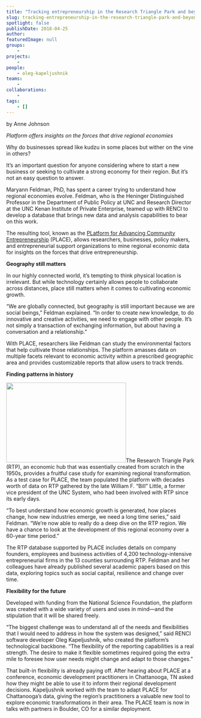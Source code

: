 ```yaml
---
title: "Tracking entrepreneurship in the Research Triangle Park and beyond"
slug: tracking-entrepreneurship-in-the-research-triangle-park-and-beyond
spotlight: false
publishDate: 2018-04-25
author: 
featuredImage: null
groups:
    - 
projects:
    - 
people:
    - oleg-kapeljushnik
teams: 
    - 
collaborations:
    - 
tags:
    - []
---
```

by Anne Johnson

<em>Platform offers insights on the forces that drive regional economies</em>

Why do businesses spread like kudzu in some places but wither on the vine in others?

It’s an important question for anyone considering where to start a new business or seeking to cultivate a strong economy for their region. But it’s not an easy question to answer. <!--more-->

Maryann Feldman, PhD, has spent a career trying to understand how regional economies evolve. Feldman, who is the Heninger Distinguished Professor in the Department of Public Policy at UNC and Research Director at the UNC Kenan Institute of Private Enterprise, teamed up with RENCI to develop a database that brings new data and analysis capabilities to bear on this work.

The resulting tool, known as the <a href="http://maryannfeldman.web.unc.edu/research-on-research-triangle/">PLatform for Advancing Community Entrepreneurship</a> (PLACE), allows researchers, businesses, policy makers, and entrepreneurial support organizations to mine regional economic data for insights on the forces that drive entrepreneurship.

<strong>Geography still matters</strong>

In our highly connected world, it’s tempting to think physical location is irrelevant. But while technology certainly allows people to collaborate across distances, place still matters when it comes to cultivating economic growth.<strong> </strong>

“We are globally connected, but geography is still important because we are social beings,” Feldman explained. “In order to create new knowledge, to do innovative and creative activities, we need to engage with other people. It’s not simply a transaction of exchanging information, but about having a conversation and a relationship.”

With PLACE, researchers like Feldman can study the environmental factors that help cultivate those relationships. The platform amasses data on multiple facets relevant to economic activity within a prescribed geographic area and provides customizable reports that allow users to track trends.

<strong>Finding patterns in history</strong>

<a href="http://renci.org/wp-content/uploads/2018/04/RTP-1.jpeg"><img class="alignright wp-image-17494 size-full" src="http://renci.org/wp-content/uploads/2018/04/RTP-1.jpeg" alt="" width="320" height="213" /></a>The Research Triangle Park (RTP), an economic hub that was essentially created from scratch in the 1950s, provides a fruitful case study for examining regional transformation. As a test case for PLACE, the team populated the platform with decades worth of data on RTP gathered by the late William F. “Bill” Little, a former vice president of the UNC System, who had been involved with RTP since its early days.

“To best understand how economic growth is generated, how places change, how new industries emerge, we need a long time series,” said Feldman. “We’re now able to really do a deep dive on the RTP region. We have a chance to look at the development of this regional economy over a 60-year time period.”

The RTP database supported by PLACE includes details on company founders, employees and business activities of 4,200 technology-intensive entrepreneurial firms in the 13 counties surrounding RTP. Feldman and her colleagues have already published several academic papers based on this data, exploring topics such as social capital, resilience and change over time.

<strong>Flexibility for the future</strong>

Developed with funding from the National Science Foundation, the platform was created with a wide variety of users and uses in mind—and the stipulation that it will be shared freely.

“The biggest challenge was to understand all of the needs and flexibilities that I would need to address in how the system was designed,” said RENCI software developer Oleg Kapeljushnik, who created the platform’s technological backbone. “The flexibility of the reporting capabilities is a real strength. The desire to make it flexible sometimes required going the extra mile to foresee how user needs might change and adapt to those changes.”

That built-in flexibility is already paying off. After hearing about PLACE at a conference, economic development practitioners in Chattanooga, TN asked how they might be able to use it to inform their regional development decisions. Kapeljushnik worked with the team to adapt PLACE for Chattanooga’s data, giving the region’s practitioners a valuable new tool to explore economic transformations in their area. The PLACE team is now in talks with partners in Boulder, CO for a similar deployment.
